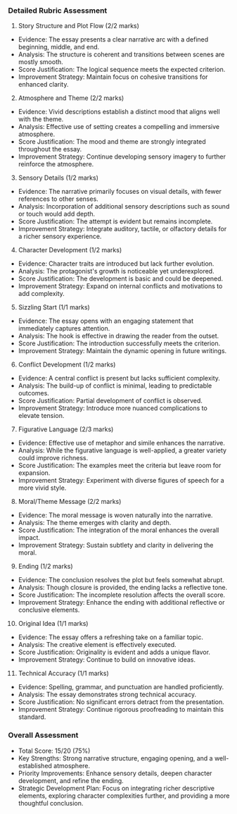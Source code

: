 ### Detailed Rubric Assessment

1. Story Structure and Plot Flow (2/2 marks)

- Evidence: The essay presents a clear narrative arc with a defined beginning, middle, and end.
- Analysis: The structure is coherent and transitions between scenes are mostly smooth.
- Score Justification: The logical sequence meets the expected criterion.
- Improvement Strategy: Maintain focus on cohesive transitions for enhanced clarity.

2. Atmosphere and Theme (2/2 marks)

- Evidence: Vivid descriptions establish a distinct mood that aligns well with the theme.
- Analysis: Effective use of setting creates a compelling and immersive atmosphere.
- Score Justification: The mood and theme are strongly integrated throughout the essay.
- Improvement Strategy: Continue developing sensory imagery to further reinforce the atmosphere.

3. Sensory Details (1/2 marks)

- Evidence: The narrative primarily focuses on visual details, with fewer references to other senses.
- Analysis: Incorporation of additional sensory descriptions such as sound or touch would add depth.
- Score Justification: The attempt is evident but remains incomplete.
- Improvement Strategy: Integrate auditory, tactile, or olfactory details for a richer sensory experience.

4. Character Development (1/2 marks)

- Evidence: Character traits are introduced but lack further evolution.
- Analysis: The protagonist's growth is noticeable yet underexplored.
- Score Justification: The development is basic and could be deepened.
- Improvement Strategy: Expand on internal conflicts and motivations to add complexity.

5. Sizzling Start (1/1 marks)

- Evidence: The essay opens with an engaging statement that immediately captures attention.
- Analysis: The hook is effective in drawing the reader from the outset.
- Score Justification: The introduction successfully meets the criterion.
- Improvement Strategy: Maintain the dynamic opening in future writings.

6. Conflict Development (1/2 marks)

- Evidence: A central conflict is present but lacks sufficient complexity.
- Analysis: The build-up of conflict is minimal, leading to predictable outcomes.
- Score Justification: Partial development of conflict is observed.
- Improvement Strategy: Introduce more nuanced complications to elevate tension.

7. Figurative Language (2/3 marks)

- Evidence: Effective use of metaphor and simile enhances the narrative.
- Analysis: While the figurative language is well-applied, a greater variety could improve richness.
- Score Justification: The examples meet the criteria but leave room for expansion.
- Improvement Strategy: Experiment with diverse figures of speech for a more vivid style.

8. Moral/Theme Message (2/2 marks)

- Evidence: The moral message is woven naturally into the narrative.
- Analysis: The theme emerges with clarity and depth.
- Score Justification: The integration of the moral enhances the overall impact.
- Improvement Strategy: Sustain subtlety and clarity in delivering the moral.

9. Ending (1/2 marks)

- Evidence: The conclusion resolves the plot but feels somewhat abrupt.
- Analysis: Though closure is provided, the ending lacks a reflective tone.
- Score Justification: The incomplete resolution affects the overall score.
- Improvement Strategy: Enhance the ending with additional reflective or conclusive elements.

10. Original Idea (1/1 marks)

- Evidence: The essay offers a refreshing take on a familiar topic.
- Analysis: The creative element is effectively executed.
- Score Justification: Originality is evident and adds a unique flavor.
- Improvement Strategy: Continue to build on innovative ideas.

11. Technical Accuracy (1/1 marks)

- Evidence: Spelling, grammar, and punctuation are handled proficiently.
- Analysis: The essay demonstrates strong technical accuracy.
- Score Justification: No significant errors detract from the presentation.
- Improvement Strategy: Continue rigorous proofreading to maintain this standard.

### Overall Assessment

- Total Score: 15/20 (75%)
- Key Strengths: Strong narrative structure, engaging opening, and a well-established atmosphere.
- Priority Improvements: Enhance sensory details, deepen character development, and refine the ending.
- Strategic Development Plan: Focus on integrating richer descriptive elements, exploring character complexities further, and providing a more thoughtful conclusion.
